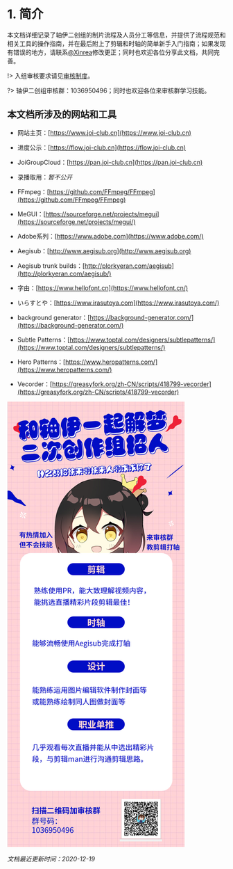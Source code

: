 # 1. 简介

本文档详细记录了轴伊二创组的制片流程及人员分工等信息，并提供了流程规范和相关工具的操作指南，并在最后附上了剪辑和时轴的简单新手入门指南；如果发现有错误的地方，请联系[@Xinrea](https://space.bilibili.com/475210)修改更正；同时也欢迎各位分享此文档，共同完善。

!> 入组审核要求请见[审核制度](REVIEW.md)。

?> 轴伊二创组审核群：1036950496；同时也欢迎各位来审核群学习技能。

## 本文档所涉及的网站和工具

- 网站主页：[https://www.joi-club.cn](https://www.joi-club.cn)

- 进度公示：[https://flow.joi-club.cn](https://flow.joi-club.cn)

- JoiGroupCloud：[https://pan.joi-club.cn](https://pan.joi-club.cn)

- 录播取用：*暂不公开*

- FFmpeg：[https://github.com/FFmpeg/FFmpeg](https://github.com/FFmpeg/FFmpeg)

- MeGUI：[https://sourceforge.net/projects/megui](https://sourceforge.net/projects/megui/)

- Adobe系列：[https://www.adobe.com](https://www.adobe.com/)

- Aegisub：[http://www.aegisub.org](http://www.aegisub.org)

- Aegisub trunk builds：[http://plorkyeran.com/aegisub](http://plorkyeran.com/aegisub/)

- 字由：[https://www.hellofont.cn](https://www.hellofont.cn/)

- いらすとや：[https://www.irasutoya.com](https://www.irasutoya.com/)

- background generator：[https://background-generator.com/](https://background-generator.com/)

- Subtle Patterns：[https://www.toptal.com/designers/subtlepatterns/](https://www.toptal.com/designers/subtlepatterns/)

- Hero Patterns：[https://www.heropatterns.com/](https://www.heropatterns.com/)

- Vecorder：[https://greasyfork.org/zh-CN/scripts/418799-vecorder](https://greasyfork.org/zh-CN/scripts/418799-vecorder)

![广告](_media/ad.jpg)

*文档最近更新时间：2020-12-19*